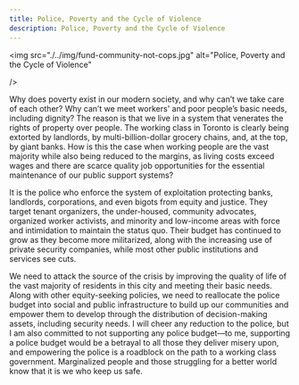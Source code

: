 ```yaml
---
title: Police, Poverty and the Cycle of Violence
description: Police, Poverty and the Cycle of Violence
---
```


<img
src="./../img/fund-community-not-cops.jpg"
alt="Police, Poverty and the Cycle of Violence"

/>

Why does poverty exist in our modern society, and why can’t we take care of each other? Why can’t we meet workers' and poor people’s basic needs, including dignity? The reason is that we live in a system that venerates the rights of property over people. The working class in Toronto is clearly being extorted by landlords, by multi-billion-dollar grocery chains, and, at the top, by giant banks. How is this the case when working people are the vast majority while also being reduced to the margins, as living costs exceed wages and there are scarce quality job opportunities for the essential maintenance of our public support systems?

It is the police who enforce the system of exploitation protecting banks, landlords, corporations, and even bigots from equity and justice. They target tenant organizers, the under-housed, community advocates, organized worker activists, and minority and low-income areas with force and intimidation to maintain the status quo. Their budget has continued to grow as they become more militarized, along with the increasing use of private security companies, while most other public institutions and services see cuts.

We need to attack the source of the crisis by improving the quality of life of the vast majority of residents in this city and meeting their basic needs. Along with other equity-seeking policies, we need to reallocate the police budget into social and public infrastructure to build up our communities and empower them to develop through the distribution of decision-making assets, including security needs. I will cheer any reduction to the police, but I am also committed to not supporting any police budget—to me, supporting a police budget would be a betrayal to all those they deliver misery upon, and empowering the police is a roadblock on the path to a working class government. Marginalized people and those struggling for a better world know that it is we who keep us safe.
